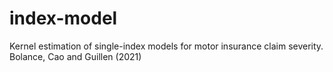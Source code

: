 # index-model
Kernel estimation of single-index models for motor insurance claim severity. Bolance, Cao and Guillen (2021) 
